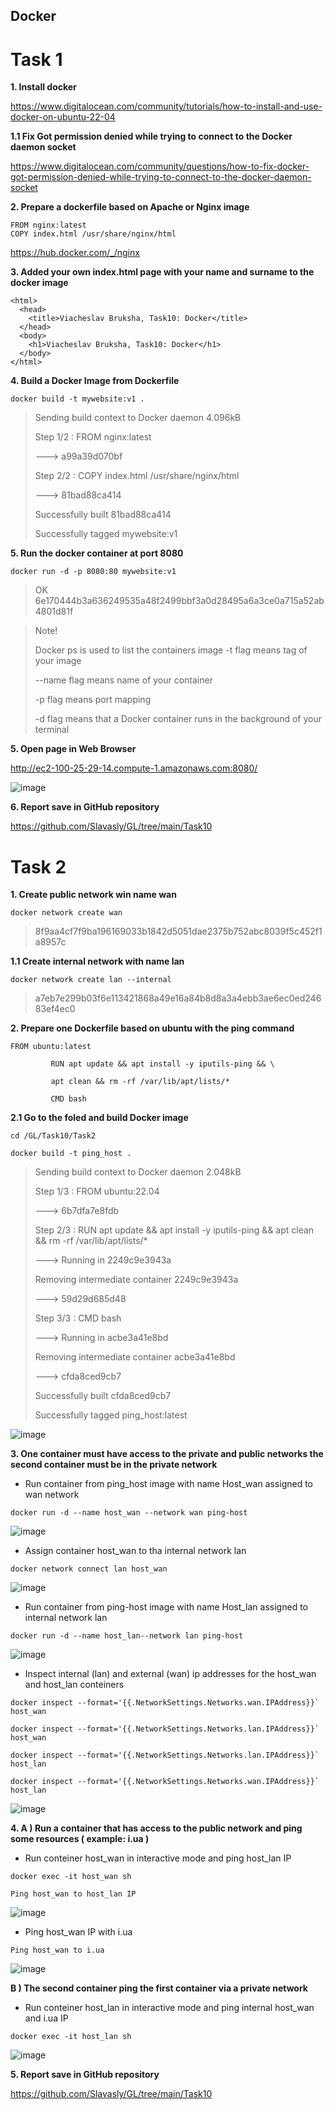 ## Docker  

# Task 1 

 **1. Install docker**
 
 https://www.digitalocean.com/community/tutorials/how-to-install-and-use-docker-on-ubuntu-22-04  

**1.1 Fix Got permission denied while trying to connect to the Docker daemon socket**

https://www.digitalocean.com/community/questions/how-to-fix-docker-got-permission-denied-while-trying-to-connect-to-the-docker-daemon-socket  

**2. Prepare a dockerfile based on Apache or Nginx image**
```
FROM nginx:latest 
COPY index.html /usr/share/nginx/html 
```
https://hub.docker.com/_/nginx

**3. Added your own index.html page with your name and surname to the docker image**
```
<html> 
  <head> 
    <title>Viacheslav Bruksha, Task10: Docker</title> 
  </head> 
  <body> 
    <h1>Viacheslav Bruksha, Task10: Docker</h1> 
  </body> 
</html> 
```
**4. Build a Docker Image from Dockerfile**

`docker build -t mywebsite:v1 .`

>Sending build context to Docker daemon  4.096kB
>
> Step 1/2 : FROM nginx:latest 
>
>---> a99a39d070bf 
>
>Step 2/2 : COPY index.html /usr/share/nginx/html 
>
>---> 81bad88ca414 
>
>Successfully built 81bad88ca414 
>
>Successfully tagged mywebsite:v1 

**5. Run the docker container at port 8080**

`docker run -d -p 8080:80 mywebsite:v1`
>OK 6e170444b3a636249535a48f2499bbf3a0d28495a6a3ce0a715a52ab4801d81f

>Note!
>
>Docker ps is used to list the containers image -t flag means tag of your image
>
>--name flag means name of your container
>
>-p flag means port mapping
>
>-d flag means that a Docker container runs in the background of your terminal

**5. Open page in Web Browser**

http://ec2-100-25-29-14.compute-1.amazonaws.com:8080/  

![image](https://user-images.githubusercontent.com/44306982/214729686-f728b973-4b34-41d0-9dc1-a68a4d00ae41.png)

**6. Report save in GitHub repository**

https://github.com/Slavasly/GL/tree/main/Task10


# Task 2

**1. Create public network win name wan**

`docker network create wan`

>8f9aa4cf7f9ba196169033b1842d5051dae2375b752abc8039f5c452f1a8957c 

**1.1 Create internal network with name lan**

`docker network create lan --internal`

>a7eb7e299b03f6e113421868a49e16a84b8d8a3a4ebb3ae6ec0ed24683ef4ec0 

**2. Prepare one Dockerfile based on ubuntu with the ping command**

```
FROM ubuntu:latest 

         RUN apt update && apt install -y iputils-ping && \ 

         apt clean && rm -rf /var/lib/apt/lists/* 

         CMD bash 
```

**2.1 Go to the foled and build Docker image**

`cd /GL/Task10/Task2`

`docker build -t ping_host .`

>Sending build context to Docker daemon  2.048kB 
>
>Step 1/3 : FROM ubuntu:22.04 
>
>---> 6b7dfa7e8fdb 
>
>Step 2/3 : RUN apt update && apt install -y iputils-ping &&          apt clean && rm -rf /var/lib/apt/lists/* 
>
>---> Running in 2249c9e3943a 
>
>Removing intermediate container 2249c9e3943a 
>
>---> 59d29d685d48 
>
>Step 3/3 : CMD bash 
>
>---> Running in acbe3a41e8bd 
>
>Removing intermediate container acbe3a41e8bd 
>
>---> cfda8ced9cb7 
>
>Successfully built cfda8ced9cb7 
>
>Successfully tagged ping_host:latest 

![image](https://user-images.githubusercontent.com/44306982/214942405-d65e7b69-3378-473a-8123-0d9bb1289fed.png)

**3. One container must have access to the private and public networks the second container must be in the private network**

- Run container from ping_host image with name Host_wan assigned to wan network

`docker run -d --name host_wan --network wan ping-host`

![image](https://user-images.githubusercontent.com/44306982/214942744-cd9cba9f-d290-478a-8189-628157c8809f.png)
- Assign container host_wan to tha internal network lan

`docker network connect lan host_wan`

![image](https://user-images.githubusercontent.com/44306982/214942822-ba91aaf3-c6fd-4759-9c94-05764ecbd2dc.png)

- Run container from ping-host image with name Host_lan assigned to internal network lan 

`docker run -d --name host_lan--network lan ping-host`

![image](https://user-images.githubusercontent.com/44306982/214943026-9b587a48-4665-4dc6-bfd2-5fdff48ddf44.png)

- Inspect internal (lan) and external (wan) ip addresses for the host_wan and host_lan conteiners 

``docker inspect --format='{{.NetworkSettings.Networks.wan.IPAddress}}` host_wan``

``docker inspect --format='{{.NetworkSettings.Networks.lan.IPAddress}}` host_wan``

``docker inspect --format='{{.NetworkSettings.Networks.lan.IPAddress}}` host_lan``

``docker inspect --format='{{.NetworkSettings.Networks.wan.IPAddress}}` host_lan``

![image](https://user-images.githubusercontent.com/44306982/214943117-b0db1719-a45b-4cbd-860d-9b1beedfe1a5.png)

**4. A ) Run a container that has access to the public network and ping some resources ( example: i.ua )**

- Run conteiner host_wan in interactive mode and ping host_lan IP
 
`docker exec -it host_wan sh`

`Ping host_wan to host_lan IP`

 ![image](https://user-images.githubusercontent.com/44306982/214943391-11dcd213-e6d4-437f-b83b-27e39714f476.png)

- Ping host_wan IP with i.ua

`Ping host_wan to i.ua`

![image](https://user-images.githubusercontent.com/44306982/214943444-9dcb5ad7-5185-4595-8285-8cf12408d14b.png)

**B ) The second container ping the first container via a private network**

- Run conteiner host_lan in interactive mode and ping internal host_wan and i.ua IP

`docker exec -it host_lan sh`

![image](https://user-images.githubusercontent.com/44306982/214943277-bed643f5-3917-440a-975f-2543052a8e2f.png)

**5. Report save in GitHub repository**

https://github.com/Slavasly/GL/tree/main/Task10

